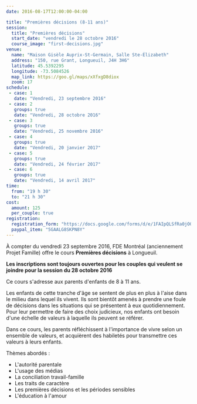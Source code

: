 ```yaml
---
date: 2016-08-17T12:00:00-04:00

title: "Premières décisions (8-11 ans)"
session:
  title: "Premières décisions"
  start_date: "vendredi le 28 octobre 2016"
  course_image: "first-decisions.jpg"
venue:
  name: "Maison Gisèle Auprix-St-Germain, Salle Ste-Élizabeth"
  address: "150, rue Grant, Longueuil, J4H 3H6"
  latitude: 45.5392295
  longitude: -73.5084526
  map_link: https://goo.gl/maps/xXfxgD8diox
  zoom: 17
schedule:
 - case: 1
   date: "Vendredi, 23 septembre 2016"
 - case: 2
   groups: true
   date: "Vendredi, 28 octobre 2016"
 - case: 3
   groups: true
   date: "Vendredi, 25 novembre 2016"
 - case: 4
   groups: true
   date: "Vendredi, 20 janvier 2017"
 - case: 5
   groups: true
   date: "Vendredi, 24 février 2017"
 - case: 6
   groups: true
   date: "Vendredi, 14 avril 2017"
time:
  from: "19 h 30"
  to: "21 h 30"
cost:
  amount: 125
  per_couple: true
registration:
  registration_form: "https://docs.google.com/forms/d/e/1FAIpQLSfRa0jOQfblVn9zMHasB35s5AlhUalWRjOS5NYKSvea61w8GA/viewform"
  paypal_item: "5GAALG8SKPN8Y"
---
```


À compter du vendredi 23 septembre 2016, FDE Montréal (anciennement Projet
Famille) offre le cours **Premières décisions** à Longueuil.

**Les inscriptions sont toujours ouvertes pour les couples qui veulent se
joindre pour la session du 28 octobre 2016**

Ce cours s'adresse aux parents d'enfants de 8 à 11 ans.

Les enfants de cette tranche d'âge se sentent de plus en plus à l'aise
dans le milieu dans lequel ils vivent. Ils sont bientôt amenés à
prendre une foule de décisions dans les situations qui se présentent à
eux quotidiennement. Pour leur permettre de faire des choix judicieux,
nos enfants ont besoin d'une échelle de valeurs à laquelle ils peuvent
se référer.

Dans ce cours, les parents réfléchissent à l'importance de vivre selon
un ensemble de valeurs, et acquièrent des habiletés pour transmettre
ces valeurs à leurs enfants.

Thèmes abordés :

* L'autorité parentale
* L'usage des médias
* La conciliation travail-famille
* Les traits de caractère
* Les premières décisions et les périodes sensibles
* L'éducation à l'amour
